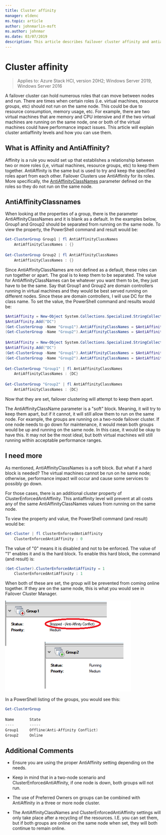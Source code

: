 ```yaml
---
title: Cluster affinity
manager: eldenc
ms.topic: article
author: johnmarlin-msft
ms.author: johnmar
ms.date: 03/07/2019
description: This article describes failover cluster affinity and antiaffinity levels
---
```

# Cluster affinity

> Applies to: Azure Stack HCI, version 20H2; Windows Server 2019, Windows Server 2016

A failover cluster can hold numerous roles that can move between nodes and run. There are times when certain roles (i.e. virtual machines, resource groups, etc) should not run on the same node.  This could be due to resource consumption, memory usage, etc.  For example, there are two virtual machines that are memory and CPU intensive and if the two virtual machines are running on the same node, one or both of the virtual machines could have performance impact issues.  This article will explain cluster antiaffinity levels and how you can use them.

## What is Affinity and AntiAffinity?

Affinity is a rule you would set up that establishes a relationship between two or more roles (i,e, virtual machines, resource groups, etc) to keep them together.  AntiAffinity is the same but is used to try and keep the specified roles apart from each other. Failover Clusters use AntiAffinity for its roles.  More specifically, the [AntiAffinityClassNames](/previous-versions/windows/desktop/mscs/groups-antiaffinityclassnames) parameter defined on the roles so they do not run on the same node.

## AntiAffinityClassnames

When looking at the properties of a group, there is the parameter AntiAffinityClassNames and it is blank as a default.  In the examples below, Group1 and Group2 should be separated from running on the same node.  To view the property, the PowerShell command and result would be:

```powershell
Get-ClusterGroup Group1 | fl AntiAffinityClassNames
    AntiAffinityClassNames : {}

Get-ClusterGroup Group2 | fl AntiAffinityClassNames
    AntiAffinityClassNames : {}
```

Since AntiAffinityClassNames are not defined as a default, these roles can run together or apart.  The goal is to keep them to be separated.  The value for AntiAffinityClassNames can be whatever you want them to be, they just have to be the same.  Say that Group1 and Group2 are domain controllers running in virtual machines and they would be best served running on different nodes.  Since these are domain controllers, I will use DC for the class name.  To set the value, the PowerShell command and results would be:

```powershell
$AntiAffinity = New-Object System.Collections.Specialized.StringCollection
$AntiAffinity.Add("DC")
(Get-ClusterGroup -Name "Group1").AntiAffinityClassNames = $AntiAffinity
(Get-ClusterGroup -Name "Group2").AntiAffinityClassNames = $AntiAffinity

$AntiAffinity = New-Object System.Collections.Specialized.StringCollection
$AntiAffinity.Add("DC")
(Get-ClusterGroup -Name "Group1").AntiAffinityClassNames = $AntiAffinity
(Get-ClusterGroup -Name "Group2").AntiAffinityClassNames = $AntiAffinity

Get-ClusterGroup "Group1" | fl AntiAffinityClassNames
    AntiAffinityClassNames : {DC}

Get-ClusterGroup "Group2" | fl AntiAffinityClassNames
    AntiAffinityClassNames : {DC}
```

Now that they are set, failover clustering will attempt to keep them apart.

The AntiAffinityClassName parameter is a "soft" block.  Meaning, it will try to keep them apart, but if it cannot, it will still allow them to run on the same node.  For example, the groups are running on a two-node failover cluster.  If one node needs to go down for maintenance, it would mean both groups would be up and running on the same node.  In this case, it would be okay to have this.  It may not be the most ideal, but both virtual machines will still running within acceptable performance ranges.

## I need more

As mentioned, AntiAffinityClassNames is a soft block.  But what if a hard block is needed?  The virtual machines cannot be run on he same node; otherwise, performance impact will occur and cause some services to possibly go down.

For those cases, there is an additional cluster property of ClusterEnforcedAntiAffinity.  This antiaffinity level will prevent at all costs any of the same AntiAffinityClassNames values from running on the same node.

To view the property and value, the PowerShell command (and result) would be:

```powershell
Get-Cluster | fl ClusterEnforcedAntiAffinity
    ClusterEnforcedAntiAffinity : 0
```

The value of "0" means it is disabled and not to be enforced.  The value of "1" enables it and is the hard block.  To enable this hard block, the command (and result) is:

```powershell
(Get-Cluster).ClusterEnforcedAntiAffinity = 1
    ClusterEnforcedAntiAffinity : 1
```

When both of these are set, the group will be prevented from coming online together.  If they are on the same node, this is what you would see in Failover Cluster Manager.

![Cluster Affinity](media/Cluster-Affinity/Cluster-Affinity-1.png)

In a PowerShell listing of the groups, you would see this:

```powershell
Get-ClusterGroup

Name       State
----       -----
Group1     Offline(Anti-Affinity Conflict)
Group2     Online
```

## Additional Comments

- Ensure you are using the proper AntiAffinity setting depending on the needs.
- Keep in mind that in a two-node scenario and ClusterEnforcedAntiAffinity, if one node is down, both groups will not run.

- The use of Preferred Owners on groups can be combined with AntiAffinity in a three or more node cluster.
- The AntiAffinityClassNames and ClusterEnforcedAntiAffinity settings will only take place after a recycling of the resources. I.E. you can set them, but if both groups are online on the same node when set, they will both continue to remain online.
